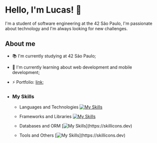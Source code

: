 # Hello, I'm Lucas! 👋

I'm a student of software engineering at the 42 São Paulo, I'm passionate about technology and I'm always looking for new challenges.

## About me
- 📚 I'm currently studying at 42 São Paulo;
- 🌱 I'm currently learning about web development and mobile development;
- ⚡ Portfolio: [link](https://logofdev.software/);

- ### My Skills

  - Languages and Technologies
      [![My Skills](https://skillicons.dev/icons?i=js,ts,html,css,py,c)](https://skillicons.dev)

  - Frameworks and Libraries
      [![My Skills](https://skillicons.dev/icons?i=react,express,next,tailwind,bootstrap,vite)](https://skillicons.dev)

  - Databases and ORM
      [![My Skills](https://skillicons.dev/icons?i=postgresql,mysql,mongo,)](https://skillicons.dev)

  - Tools and Others
      [![My Skills](https://skillicons.dev/icons?i=git,github,vscode,linux,figma,)](https://skillicons.dev)

